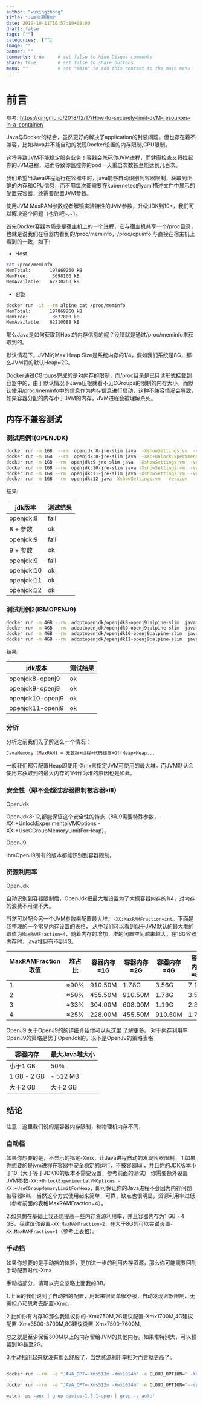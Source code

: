 ```yaml
---
author: "wuxingzhong"
title: "Jvm资源限制"
date: 2019-10-11T16:57:19+08:00
draft: false
tags: [""]
categories:  [""]
image: ""
banner: ""
comments: true     # set false to hide Disqus comments
share: true        # set false to share buttons
menu: ""           # set "main" to add this content to the main menu
---
```


# 前言

参考: https://qingmu.io/2018/12/17/How-to-securely-limit-JVM-resources-in-a-container/

Java与Docker的结合，虽然更好的解决了application的封装问题。但也存在着不兼容，比如Java并不能自动的发现Docker设置的内存限制,CPU限制。

这将导致JVM不能稳定服务业务！容器会杀死你JVM进程，而健康检查又将拉起你的JVM进程，进而导致你监控你的pod一天重启次数甚至能达到几百次。

我们希望当Java进程运行在容器中时，java能够自动识别到容器限制，获取到正确的内存和CPU信息，而不用每次都需要在kubernetes的yaml描述文件中显示的配置完容器，还需要配置JVM参数。

使用JVM MaxRAM参数或者解锁实验特性的JVM参数，升级JDK到10+，我们可以解决这个问题（也许吧~.~）。

首先Docker容器本质是是宿主机上的一个进程，它与宿主机共享一个/proc目录，也就是说我们在容器内看到的/proc/meminfo，/proc/cpuinfo
与直接在宿主机上看到的一致，如下:

- Host

```bash
cat /proc/meminfo 
MemTotal:       197869260 kB
MemFree:         3698100 kB
MemAvailable:   62230260 kB
```

- 容器

```bash
docker run -it --rm alpine cat /proc/meminfo
MemTotal:       197869260 kB
MemFree:         3677800 kB
MemAvailable:   62210088 kB
```

那么Java是如何获取到Host的内存信息的呢？没错就是通过/proc/meminfo来获取到的。

默认情况下，JVM的Max Heap Size是系统内存的1/4，假如我们系统是8G，那么JVM将的默认Heap≈2G。

Docker通过CGroups完成的是对内存的限制，而/proc目录是已只读形式挂载到容器中的，由于默认情况下Java压根就看不见CGroups的限制的内存大小，而默认使用/proc/meminfo中的信息作为内存信息进行启动，这种不兼容情况会导致，如果容器分配的内存小于JVM的内存，JVM进程会被理解杀死。

## 内存不兼容测试

### 测试用例1(OPENJDK)

```bash
docker run -m 1GB  --rm  openjdk:8-jre-slim java  -XshowSettings:vm  -version
docker run -m 1GB  --rm  openjdk:8-jre-slim java  -XX:+UnlockExperimentalVMOptions -XX:+UseCGroupMemoryLimitForHeap   -XshowSettings:vm  -version
docker run -m 1GB --rm  openjdk:9-jre-slim java  -XshowSettings:vm  -version
docker run -m 1GB --rm  openjdk:10-jre-slim java -XshowSettings:vm  -version
docker run -m 1GB --rm  openjdk:11-jre-slim java -XshowSettings:vm  -version
docker run -m 1GB --rm  openjdk:12 java -XshowSettings:vm  -version
```

结果:

|jdk版本     | 测试结果   |
|------------|------------|
|openjdk:8   | fail       |
|8 + 参数    | ok         |
|openjdk:9   | fail       |
|9 + 参数    | ok         |
|openjdk:9   | fail       |
|openjdk:10  | ok         |
|openjdk:11  | ok         |
|openjdk:12  | ok         |

### 测试用例2(IBMOPENJ9)

```bash
docker run -m 4GB --rm  adoptopenjdk/openjdk8-openj9:alpine-slim  java -XshowSettings:vm  -version
docker run -m 4GB --rm  adoptopenjdk/openjdk9-openj9:alpine-slim  java -XshowSettings:vm  -version
docker run -m 4GB --rm  adoptopenjdk/openjdk10-openj9:alpine-slim  java -XshowSettings:vm  -version
docker run -m 4GB --rm  adoptopenjdk/openjdk11-openj9:alpine-slim  java -XshowSettings:vm  -version
```

结果:

|jdk版本           | 测试结果 |
|------------------|---------|
|openjdk8-openj9   | ok       |
|openjdk9-openj9   | ok       |
|openjdk10-openj9  | ok       |
|openjdk11-openj9  | ok       |

### 分析

分析之前我们先了解这么一个情况：

```bash
JavaMemory (MaxRAM) = 元数据+线程+代码缓存+OffHeap+Heap...
```

一般我们都只配置Heap即使用-Xmx来指定JVM可使用的最大堆。而JVM默认会使用它获取到的最大内存的1/4作为堆的原因也是如此。

### 安全性（即不会超过容器限制被容器kill）

OpenJdk

OpenJdk8-12,都能保证这个安全性的特点（8和9需要特殊参数，-XX:+UnlockExperimentalVMOptions -XX:+UseCGroupMemoryLimitForHeap）。

OpenJ9

IbmOpenJ9所有的版本都能识别到容器限制。

### 资源利用率

OpenJdk

自动识别到容器限制后，OpenJdk把最大堆设置为了大概容器内存的1/4，对内存的浪费不可谓不大。

当然可以配合另一个JVM参数来配置最大堆。`-XX:MaxRAMFraction=int`。下面是我整理的一个常见内存设置的表格，
从中我们可以看到似乎JVM默认的最大堆的取值为`MaxRAMFraction=4`，随着内存的增加，堆的闲置空间越来越大，在16G容器内存时，java堆只有不到4G。

MaxRAMFraction取值 | 堆占比	|容器内存=1G|容器内存=2G|容器内存=4G|容器内存=8G| 容器内存=16G
-------------------|-------|------------|-----------|----------|------------|------
1 | ≈90% |	910.50M|1.78G	|3.56G	    |7.11G	 |14.22G
2 |	≈50% | 	455.50M|910.50M	|1.78G	    |3.56G	 |7.11G
3 |	≈33% |	304.00M|608.00M	|1.19G	    |2.37G	 |4.74G
4 |	≈25% |	228.00M|455.50M	|910.50M	|1.78G	 |3.56G

OpenJ9
关于OpenJ9的的详细介绍你可以从这里 [了解更多](https://www.eclipse.org/openj9/docs/xxusecontainersupport/)。
对于内存利用率OpenJ9的策略是优于OpenJdk的。以下是OpenJ9的策略表格

容器内存<size>	| 最大Java堆大小
----------------|---------------
小于1 GB        |	50％<size>
1 GB - 2 GB	    | <size> - 512 MB
大于2 GB	    | 大于2 GB

## 结论

注意：这里我们说的是容器内存限制，和物理机内存不同，

### 自动档

如果你想要的是，不显示的指定-Xmx，让Java进程自动的发现容器限制。
1.如果你想要的是jvm进程在容器中安全稳定的运行，不被容器kiil，并且你的JDK版本小于10（大于等于JDK10的版本不需要设置，参考前面的测试）
你需要额外设置JVM参数`-XX:+UnlockExperimentalVMOptions -XX:+UseCGroupMemoryLimitForHeap`，即可保证你的Java进程不会因为内存问题被容器Kill。
当然这个方式使用起来简单，可靠，缺点也很明显，资源利用率过低（参考前面的表格MaxRAMFraction=4）。

2.如果想在基础上我还想提高一些内存资源利用率，并且容器内存为1 GB - 4 GB，我建议你设置`-XX:MaxRAMFraction=2`，在大于8G的可以尝试设置`-XX:MaxRAMFraction=1`（参考上表格）。

### 手动挡

如果你想要的是手动挡的体验，更加进一步的利用内存资源，那么你可能需要回到手动配置时代-Xmx

手动挡部分，请可以完全忽略上面我的BB。

1.上面的我们说到了自动挡的配置，用起来很简单很舒服，自动发现容器限制，无需担心和思考去配置-Xmx。

2.比如你有内存1G那么我建议你的-Xmx750M,2G建议配置-Xmx1700M,4G建议配置-Xmx3500-3700M,8G建议设置-Xmx7500-7600M,

总之就是至少保留300M以上的内存留给JVM的其他内存。如果堆特别大，可以预留到1G甚至2G。

3.手动挡用起来就没有那么舒服了，当然资源利用率相对而言就更高了。

```bash

docker run --rm  -e "JAVA_OPT=-Xms512m -Xmx1024m" -e CLOUD_OPTION=' -Xquickstart --spring.cloud.config.uri=http://172.16.18.251:8990/ --spring.cloud.config.profile=251' device:1.3.1-openj9

docker run --rm  -e "JAVA_OPT=-Xms512m -Xmx1024m" -e CLOUD_OPTION='--spring.cloud.config.uri=http://172.16.18.251:8990/ --spring.cloud.config.profile=251' device:1.3.1-openjdk

watch 'ps -aux | grep device-1.3.1-open | grep -v auto'

```
